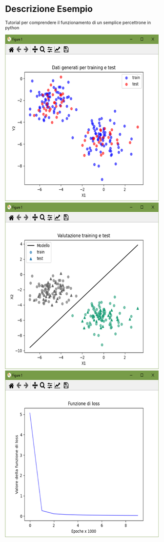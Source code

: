 # Descrizione Esempio 

Tutorial per comprendere il funzionamento di un semplice percettrone in python 


<img src="https://github.com/bellonemauro/Tutorial_corsoIFOA2021_big/blob/main/lezione9/Tutorials/percettrone/screen_result.png"  width="643" height="548" />

<img src="https://github.com/bellonemauro/Tutorial_corsoIFOA2021_big/blob/main/lezione9/Tutorials/percettrone/screen_result_2.png"  width="643" height="548" />

<img src="https://github.com/bellonemauro/Tutorial_corsoIFOA2021_big/blob/main/lezione9/Tutorials/percettrone/screen_result_3.png"  width="643" height="548" />
